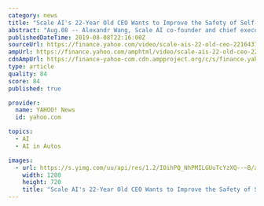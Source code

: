 ```yaml
---
category: news
title: "Scale AI's 22-Year Old CEO Wants to Improve the Safety of Self-Driving Cars"
abstract: "Aug.08 -- Alexandr Wang, Scale AI co-founder and chief executive officer, explains how the company is using artificial intelligence to improve the safety of self-driving cars. He speaks with ..."
publishedDateTime: 2019-08-08T22:16:00Z
sourceUrl: https://finance.yahoo.com/video/scale-ais-22-old-ceo-221643729.html
ampUrl: https://finance.yahoo.com/amphtml/video/scale-ais-22-old-ceo-221643729.html
cdnAmpUrl: https://finance-yahoo-com.cdn.ampproject.org/c/s/finance.yahoo.com/amphtml/video/scale-ais-22-old-ceo-221643729.html
type: article
quality: 84
score: 84
published: true

provider:
  name: YAHOO! News
  id: yahoo.com

topics:
  - AI
  - AI in Autos

images:
  - url: https://s.yimg.com/uu/api/res/1.2/IOihPQ_NhPMILGUuTcYzXQ--~B/aD03MjA7dz0xMjgwO3NtPTE7YXBwaWQ9eXRhY2h5b24-/http://media.zenfs.com/en-US/video/bloomberg_technology_video_876/6c9fc0ab00621913abefae4b43c17b75
    width: 1280
    height: 720
    title: "Scale AI's 22-Year Old CEO Wants to Improve the Safety of Self-Driving Cars"
---
```

